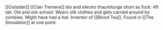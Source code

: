 [[Outsider]]
[[Clan Tremere]]
bio and electro thaumiturge
short as fuck: 4ft tall. Old and old-school. Wears silk clothes and gets carried around by zombies. Might have had a hat.
Inventor of [[Blood Tea]].
Found in [[The Simulation]] at one point. 
